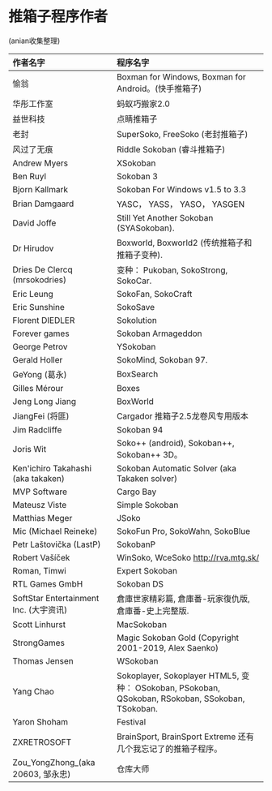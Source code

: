 # 推箱子程序作者

(anian收集整理)

| 作者名字             | 程序名字                      |
|:--------------------|:------------------------------------------------------|
| 愉翁                 | Boxman for Windows, Boxman for Android。(快手推箱子)   |
| 华彤工作室           | 蚂蚁巧搬家2.0                                          |
| 益世科技             | 点睛推箱子                                             |
| 老封                 | SuperSoko, FreeSoko (老封推箱子)                      |
| 风过了无痕           | Riddle Sokoban (睿斗推箱子)                            |
| Andrew Myers        | XSokoban                                              |
| Ben Ruyl            | Sokoban 3                                             |
| Bjorn Kallmark      | Sokoban For Windows v1.5 to 3.3                       |
| Brian Damgaard      | YASC， YASS， YASO， YASGEN                           |
| David Joffe         | Still Yet Another Sokoban (SYASokoban).               |
| Dr Hirudov          | Boxworld, Boxworld2 (传统推箱子和推箱子变种).           |
| Dries De Clercq (mrsokodries) | 变种： Pukoban, SokoStrong, SokoCar.        |
| Eric Leung          | SokoFan, SokoCraft                                    |
| Eric Sunshine       | SokoSave                                              |
| Florent DIEDLER     | Sokolution                                            |
| Forever games       | Sokoban Armageddon                                    |
| George Petrov       | YSokoban                                              |
| Gerald Holler       | SokoMind, Sokoban 97.                                 |
| GeYong (葛永)       | BoxSearch                                             |
| Gilles Mérour       | Boxes                                                 |
| Jeng Long Jiang     | BoxWorld                                              |
| JiangFei (将匪)     | Cargador 推箱子2.5龙卷风专用版本                        |
| Jim Radcliffe       | Sokoban 94                                            |
| Joris Wit           | Soko++ (android), Sokoban++, Sokoban++ 3D。           |
| Ken'ichiro Takahashi (aka takaken)     | Sokoban Automatic Solver (aka Takaken solver)     |
| MVP Software        | Cargo Bay                                             |
| Mateusz Viste       | Simple Sokoban                                        |
| Matthias Meger      | JSoko                                                 |
| Mic (Michael Reineke)                  | SokoFun Pro, SokoWahn, SokoBlue    |
| Petr Laštovička (LastP)                | SokobanP                           |
| Robert Vašíček      | WinSoko, WceSoko http://rva.mtg.sk/                   |
| Roman, Timwi        | Expert Sokoban                                        |
| RTL Games GmbH      | Sokoban DS                                            |
| SoftStar Entertainment Inc. (大宇资讯)  | 倉庫世家精彩篇, 倉庫番-玩家復仇版, 倉庫番-史上完整版. |
| Scott Linhurst      | MacSokoban                                            |
| StrongGames         | Magic Sokoban Gold  (Copyright  2001-2019, Alex Saenko)        |
| Thomas Jensen       | WSokoban                                              |
| Yang Chao           | Sokoplayer, Sokoplayer HTML5, 变种： OSokoban, PSokoban, QSokoban, RSokoban, SSokoban, TSokoban.  |
| Yaron Shoham        | Festival                                              |
| ZXRETROSOFT         | BrainSport, BrainSport Extreme 还有几个我忘记了的推箱子程序。     |
| Zou_YongZhong_(aka 20603, 邹永忠)       | 仓库大师                                     |
